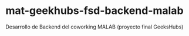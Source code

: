 # mat-geekhubs-fsd-backend-malab
Desarrollo de Backend del coworking MALAB (proyecto final GeeksHubs)
